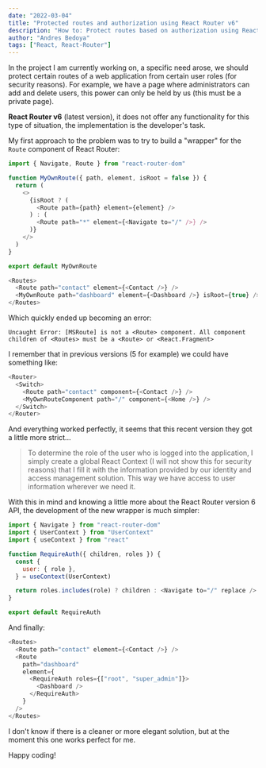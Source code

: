 ```yaml
---
date: "2022-03-04"
title: "Protected routes and authorization using React Router v6"
description: "How to: Protect routes based on authorization using React Router v6"
author: "Andres Bedoya"
tags: ["React, React-Router"]
---
```


In the project I am currently working on, a specific need arose, we should protect certain routes of a web application from certain user roles (for security reasons). For example, we have a page where administrators can add and delete users, this power can only be held by us (this must be a private page).

**React Router v6** (latest version), it does not offer any functionality for this type of situation, the implementation is the developer's task.

My first approach to the problem was to try to build a "wrapper" for the `Route` component of React Router:

```js
import { Navigate, Route } from "react-router-dom"

function MyOwnRoute({ path, element, isRoot = false }) {
  return (
    <>
      {isRoot ? (
        <Route path={path} element={element} />
      ) : (
        <Route path="*" element={<Navigate to="/" />} />
      )}
    </>
  )
}

export default MyOwnRoute
```

```js
<Routes>
  <Route path="contact" element={<Contact />} />
  <MyOwnRoute path="dashboard" element={<Dashboard />} isRoot={true} />
</Routes>
```

Which quickly ended up becoming an error:

`Uncaught Error: [MSRoute] is not a <Route> component. All component children of <Routes> must be a <Route> or <React.Fragment>`

I remember that in previous versions (5 for example) we could have something like:

```js
<Router>
  <Switch>
    <Route path="contact" component={<Contact />} />
    <MyOwnRouteComponent path="/" component={<Home />} />
  </Switch>
</Router>
```

And everything worked perfectly, it seems that this recent version they got a little more strict...

> To determine the role of the user who is logged into the application, I simply create a global React Context (I will not show this for security reasons) that I fill it with the information provided by our identity and access management solution. This way we have access to user information wherever we need it.

With this in mind and knowing a little more about the React Router version 6 API, the development of the new wrapper is much simpler:

```js
import { Navigate } from "react-router-dom"
import { UserContext } from "UserContext"
import { useContext } from "react"

function RequireAuth({ children, roles }) {
  const {
    user: { role },
  } = useContext(UserContext)

  return roles.includes(role) ? children : <Navigate to="/" replace />
}

export default RequireAuth
```

And finally:

```js
<Routes>
  <Route path="contact" element={<Contact />} />
  <Route
    path="dashboard"
    element={
      <RequireAuth roles={["root", "super_admin"]}>
        <Dashboard />
      </RequireAuth>
    }
  />
</Routes>
```

I don't know if there is a cleaner or more elegant solution, but at the moment this one works perfect for me.

Happy coding!

